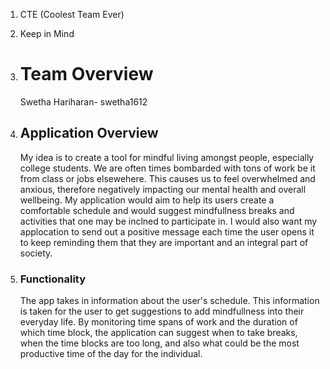 1. CTE (Coolest Team Ever)

2. Keep in Mind

3. # Team Overview
   Swetha Hariharan- swetha1612
   
4. ## Application Overview
   My idea is to create a tool for mindful living amongst people, especially college students. We are often times bombarded with tons of work be it from class or jobs elsewehere. This causes us to feel overwhelmed and anxious, therefore negatively impacting our mental health and overall wellbeing. My application would aim to help its users create a comfortable schedule and would suggest mindfullness breaks and activities that one may be inclned to participate in. I would also want my applocation to send out a positive message each time the user opens it to keep reminding them that they are important and an integral part of society. 

5. ### Functionality
   The app takes in information about the user's schedule. This information is taken for the user to get suggestions to add mindfullness into their        everyday life. By monitoring time spans of work and the duration of which time block, the application can suggest when to take breaks, when the time blocks are too long, and also what could be the most productive time of the day for the individual.
